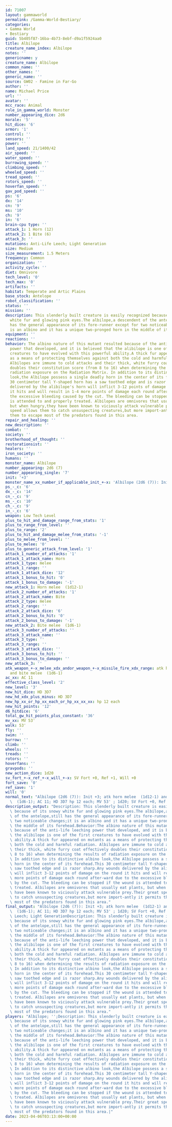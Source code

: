 ```yaml
---
id: 71007
layout: gammaworld
permalink: /Gamma-World-Bestiary/
categories:
- Gamma World
- Bestiary
guid: 5b405f87-16ba-4b73-8ebf-d9a1f5924aa0
title: Albilope
creature_name_index: Albilope
notes: ''
genericname: y
creature_name: Albilope
common_name: ''
other_names: ''
generic_name: ''
source: GW02 - Famine in Far-Go
author: ''
name: Michael Price
url: ''
avatar: ''
mcc_race: Animal
role_in_gamma_world: Monster
number_appearing_dice: 2d6
morale: '5'
hit_dice: '6'
armor: '1'
control: ''
sensors: ''
power: ''
land_speed: 21/1400/42
air_speed: ''
water_speed: ''
burrowing_speed: ''
climbing_speed: ''
wheeled_speed: ''
tread_speed: ''
rotors_speed: ''
hoverfan_speed: ''
gav_pod_speed: ''
ps: '6'
dx: '14'
cn: '9'
ms: '10'
ch: '9'
in: '6'
brain-cpu type: ''
attack_1: 1 Horn (12)
attack_2: 1 Bite (6)
attack_3: ''
mutations: Anti-Life Leech; Light Generation
size: Medium
size_measurement: 1.5 Meters
frequency: Common
organization: ''
activity_cycle: ''
diet: Omnivore
tech_level: '0'
tech_max: '0'
artifacts: ''
habitat: Temperate and Artic Plains
base_stock: Antelope
robot_classification: ''
status: ''
mission: ''
description: This slenderly built creature is easily recognized because of its snowy
  white fur and glowing pink eyes.The albilope,a descendent of the antelope,still
  has the general appearance of its fore-runner except for two noticeable changes;it
  is an albino and it has a unique two-pronged horn in the middle of its forehead.
equipment: ''
reactions: ''
behavior: The albino nature of this mutant resulted because of the anti-life leeching
  power that developed, and it is believed that the alibilope is one of the first
  creatures to have evolved with this powerful ability.A thick fur appeared on mutants
  as a means of protecting themselves against both the cold and harmful radiation.
  Albilopes are immune to cold attacks and their thick, white furry coat effectively
  doubles their constitution score (from 8 to 16) when determining the results of
  radiation exposure on the Radiation Matrix. In addition to its distinctive albino
  look,the Albilope possess a single deadly horn in the center of its forehead.This
  30 centimeter tall Y-shaped horn has a saw toothed edge and is razor sharp.Any wounds
  delivered by the alibilope's horn will inflict 3-12 points of damage on the round
  it hits and will result in 1-4 more points of damage each round after-ward due to
  the excessive bleeding caused by the cut. The bleeding can be stopped if the wound
  is attended to and properly treated. Albilopes are omnivores that usually eat plants,
  but when hungry,they have been known to viciously attack vulnerable prey.Their great
  speed allows them to catch unsuspecting creatures,but more import-antly it permits
  them to escape most of the predators found in this area.
repair_and_healing: ''
new_description: ''
combat: ''
society: ''
brotherhood_of_thought: ''
restorationsist: ''
healers: ''
iron_society: ''
humans: ''
monster_name: Albilope
number_appearing: 2d6 (7)
number_appearing_single: '7'
init: '+3'
monster_name_xx_number_if_applicable_init_+-x: 'Albilope (2d6 (7)): Init +3'
ps_-_c: '6'
dx_-_c: '14'
cn_-_c: '9'
ms_-_c: '10'
ch_-_c: '9'
in_-_c: '6'
weapon: Low Tech Level
plus_to_hit_and_damage_range_from_stats: '1'
plus_to_range_from_level: ''
plus_to_range: '2'
plus_to_hit_and_damage_melee_from_stats: '-1'
plus_to_melee_from_level: ''
plus_to_melee: '0'
plus_to_generic_attack_from_level: '1'
attack_1_number_of_attacks: '1'
attack_1_attack_name: Horn
attack_1_type: melee
attack_1_range: ''
attack_1_attack_dice: '12'
attack_1_bonus_to_hit: '0'
attack_1_bonus_to_damage: '-1'
new_attack_1: Horn melee  (1d12-1)
attack_2_number_of_attacks: '1'
attack_2_attack_name: Bite
attack_2_type: melee
attack_2_range: ''
attack_2_attack_dice: '6'
attack_2_bonus_to_hit: '0'
attack_2_bonus_to_damage: '-1'
new_attack_2: Bite melee  (1d6-1)
attack_3_number_of_attacks: ''
attack_3_attack_name: ''
attack_3_type: ''
attack_3_range: ''
attack_3_attack_dice: ''
attack_3_bonus_to_hit: ''
attack_3_bonus_to_damage: ''
new_attack_3: ''
atk_weapon_+-x_melee_xdx_andor_weapon_+-x_missile_fire_xdx_range: atk horn melee  (1d12-1)
  and bite melee  (1d6-1)
ac_xx: AC 11
effective_class_level: '2'
new_level: '3'
new_hit_dice: HD 3D7
new_hd_xdx_plus_minus: HD 3D7
new_hp_xx_or_hp_xx_each_or_hp_xx_xx_xx: hp 12 each
new_hit_points: '12'
d6_hitdice: '6'
total_gw_hit_points_plus_constant: '36'
mv_xx: MV 53'
walk: 53'
fly: ''
swim: ''
burrow: ''
climb: ''
wheels: ''
treads: ''
rotors: ''
hoverfans: ''
gravpods: ''
new_action_dice: 1d20
sv_fort_+-x_ref_+-x_will_+-x: SV Fort +0, Ref +1, Will +0
fort_save: '0'
ref_save: '1'
will: '0'
normal_text: "Albilope (2d6 (7)): Init +3; atk horn melee  (1d12-1) and bite melee\
  \  (1d6-1); AC 11; HD 3D7 hp 12 each; MV 53' ; 1d20; SV Fort +0, Ref +1, Will +0"
description_output: "Description: This slenderly built creature is easily recognized\
  \ because of its snowy white fur and glowing pink eyes.The albilope,a descendent\
  \ of the antelope,still has the general appearance of its fore-runner except for\
  \ two noticeable changes;it is an albino and it has a unique two-pronged horn in\
  \ the middle of its forehead.Behavior:The albino nature of this mutant resulted\
  \ because of the anti-life leeching power that developed, and it is believed that\
  \ the alibilope is one of the first creatures to have evolved with this powerful\
  \ ability.A thick fur appeared on mutants as a means of protecting themselves against\
  \ both the cold and harmful radiation. Albilopes are immune to cold attacks and\
  \ their thick, white furry coat effectively doubles their constitution score (from\
  \ 8 to 16) when determining the results of radiation exposure on the Radiation Matrix.\
  \ In addition to its distinctive albino look,the Albilope possess a single deadly\
  \ horn in the center of its forehead.This 30 centimeter tall Y-shaped horn has a\
  \ saw toothed edge and is razor sharp.Any wounds delivered by the alibilope's horn\
  \ will inflict 3-12 points of damage on the round it hits and will result in 1-4\
  \ more points of damage each round after-ward due to the excessive bleeding caused\
  \ by the cut. The bleeding can be stopped if the wound is attended to and properly\
  \ treated. Albilopes are omnivores that usually eat plants, but when hungry,they\
  \ have been known to viciously attack vulnerable prey.Their great speed allows them\
  \ to catch unsuspecting creatures,but more import-antly it permits them to escape\
  \ most of the predators found in this area."
final_output: "Albilope (2d6 (7)): Init +3; atk horn melee  (1d12-1) and bite melee\
  \  (1d6-1); AC 11; HD 3D7 hp 12 each; MV 53' ; 1d20; SV Fort +0, Ref +1, Will +0Anti-Life\
  \ Leech; Light GenerationDescription: This slenderly built creature is easily recognized\
  \ because of its snowy white fur and glowing pink eyes.The albilope,a descendent\
  \ of the antelope,still has the general appearance of its fore-runner except for\
  \ two noticeable changes;it is an albino and it has a unique two-pronged horn in\
  \ the middle of its forehead.Behavior:The albino nature of this mutant resulted\
  \ because of the anti-life leeching power that developed, and it is believed that\
  \ the alibilope is one of the first creatures to have evolved with this powerful\
  \ ability.A thick fur appeared on mutants as a means of protecting themselves against\
  \ both the cold and harmful radiation. Albilopes are immune to cold attacks and\
  \ their thick, white furry coat effectively doubles their constitution score (from\
  \ 8 to 16) when determining the results of radiation exposure on the Radiation Matrix.\
  \ In addition to its distinctive albino look,the Albilope possess a single deadly\
  \ horn in the center of its forehead.This 30 centimeter tall Y-shaped horn has a\
  \ saw toothed edge and is razor sharp.Any wounds delivered by the alibilope's horn\
  \ will inflict 3-12 points of damage on the round it hits and will result in 1-4\
  \ more points of damage each round after-ward due to the excessive bleeding caused\
  \ by the cut. The bleeding can be stopped if the wound is attended to and properly\
  \ treated. Albilopes are omnivores that usually eat plants, but when hungry,they\
  \ have been known to viciously attack vulnerable prey.Their great speed allows them\
  \ to catch unsuspecting creatures,but more import-antly it permits them to escape\
  \ most of the predators found in this area."
players: "Albilope; '';Description: This slenderly built creature is easily recognized\
  \ because of its snowy white fur and glowing pink eyes.The albilope,a descendent\
  \ of the antelope,still has the general appearance of its fore-runner except for\
  \ two noticeable changes;it is an albino and it has a unique two-pronged horn in\
  \ the middle of its forehead.Behavior:The albino nature of this mutant resulted\
  \ because of the anti-life leeching power that developed, and it is believed that\
  \ the alibilope is one of the first creatures to have evolved with this powerful\
  \ ability.A thick fur appeared on mutants as a means of protecting themselves against\
  \ both the cold and harmful radiation. Albilopes are immune to cold attacks and\
  \ their thick, white furry coat effectively doubles their constitution score (from\
  \ 8 to 16) when determining the results of radiation exposure on the Radiation Matrix.\
  \ In addition to its distinctive albino look,the Albilope possess a single deadly\
  \ horn in the center of its forehead.This 30 centimeter tall Y-shaped horn has a\
  \ saw toothed edge and is razor sharp.Any wounds delivered by the alibilope's horn\
  \ will inflict 3-12 points of damage on the round it hits and will result in 1-4\
  \ more points of damage each round after-ward due to the excessive bleeding caused\
  \ by the cut. The bleeding can be stopped if the wound is attended to and properly\
  \ treated. Albilopes are omnivores that usually eat plants, but when hungry,they\
  \ have been known to viciously attack vulnerable prey.Their great speed allows them\
  \ to catch unsuspecting creatures,but more import-antly it permits them to escape\
  \ most of the predators found in this area.|"
date: 2023-04-06T03:13:00+00:00
---
```

</br>